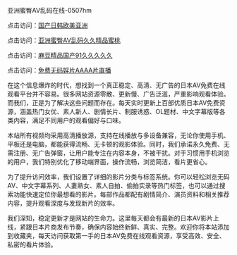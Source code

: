 亚洲蜜臀AV乱码在线-0507hm


点击访问：<a href="https://bered.pages.dev/">国产日韩欧美亚洲</a>

点击访问：<a href="https://fdhf-454.pages.dev/">亚洲蜜臀AV乱码久久精品蜜桃</a>

点击访问：<a href="https://bered.pages.dev/">麻豆精品国产91久久久久久</a>

点击访问：<a href="https://rtj-3zo.pages.dev/">免费无码婬片AAAA片直播</a>


在这个信息爆炸的时代，想找到一个真正稳定、高清、无广告的日本AV免费在线观看平台并不容易。很多网站资源零散、更新慢、广告泛滥，严重影响观看体验。而我们，正是为了解决这些问题而存在。每天实时更新上百部优质日本AV免费资源，涵盖热门女优、素人新人、剧情长片、制服诱惑、OL题材、中文字幕版等各类内容，满足不同用户的观看偏好与口味。

本站所有视频均采用高清播放源，支持在线播放与多设备兼容，无论你使用手机、平板还是电脑，都能获得流畅、无卡顿的观影体验。同时，我们承诺永久免费、无需注册、无广告弹窗，让用户能专注在内容本身，不被干扰。对于习惯用手机浏览的用户，我们特别优化了移动端界面，操作流畅，浏览简洁，看片更省心。

为了提升访问效率，我们设置了详细的影片分类与标签系统。你可以轻松浏览无码AV、中文字幕系列、人妻熟女、素人自拍、偷拍实录等热门标签，也可以通过搜索功能快速定位你最想看的影片。每部作品都配有剧情简介、演员资料和相关推荐内容，提升观看深度与发现新片的效率。

我们深知，稳定更新才是网站的生命力。这里每天都会有最新的日本AV影片上线，紧跟日本片商发布节奏，确保内容始终新鲜、真实、完整。欢迎你将本站添加到收藏夹，每天访问获取第一手的日本AV免费在线观看资源，享受高效、安全、私密的看片体验。


<span style="display:none;">[Canonical link](https://github.com/tt65065/45096 ）</span>
